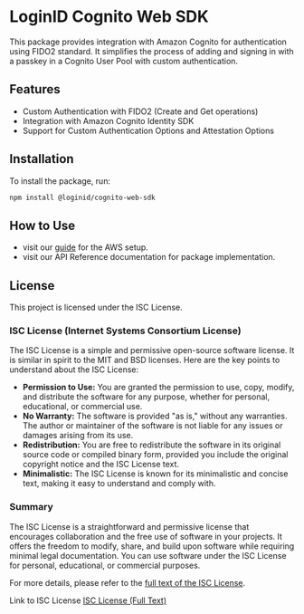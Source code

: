 # LoginID Cognito Web SDK

This package provides integration with Amazon Cognito for authentication using FIDO2 standard. It simplifies the process of adding and signing in with a passkey in a Cognito User Pool with custom authentication.

## Features

- Custom Authentication with FIDO2 (Create and Get operations)
- Integration with Amazon Cognito Identity SDK
- Support for Custom Authentication Options and Attestation Options

## Installation

To install the package, run:

```sh
npm install @loginid/cognito-web-sdk
```

## How to Use

- visit our [guide](https://docs.loginid.io/Guides/Cognito) for the AWS setup.
- visit our API Reference documentation for package implementation.

## License

This project is licensed under the ISC License.

### ISC License (Internet Systems Consortium License)

The ISC License is a simple and permissive open-source software license. It is similar in spirit to the MIT and BSD licenses. Here are the key points to understand about the ISC License:

- **Permission to Use:** You are granted the permission to use, copy, modify, and distribute the software for any purpose, whether for personal, educational, or commercial use.
- **No Warranty:** The software is provided "as is," without any warranties. The author or maintainer of the software is not liable for any issues or damages arising from its use.
- **Redistribution:** You are free to redistribute the software in its original source code or compiled binary form, provided you include the original copyright notice and the ISC License text.
- **Minimalistic:** The ISC License is known for its minimalistic and concise text, making it easy to understand and comply with.

### Summary

The ISC License is a straightforward and permissive license that encourages collaboration and the free use of software in your projects. It offers the freedom to modify, share, and build upon software while requiring minimal legal documentation. You can use software under the ISC License for personal, educational, or commercial purposes.

For more details, please refer to the [full text of the ISC License](https://opensource.org/license/isc-license-txt/).

Link to ISC License
[ISC License (Full Text)](./LICENSE.md)
